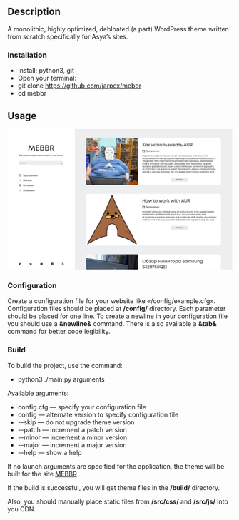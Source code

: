 ## Description

A monolithic, highly optimized, debloated (a part) WordPress theme written from scratch specifically for Asya’s sites.

### Installation

- Install: python3, git
- Open your terminal:
- git clone https://github.com/jarpex/mebbr
- cd mebbr


## Usage

![MEBBR](https://github.com/jarpex/mebbr/raw/master/src/mebbr/mebbr.png)

### Configuration

Create a configuration file for your website like «/config/example.cfg». Configuration files should be placed at **/config/** directory. Each parameter should be placed for one line. To create a newline in your configuration file you should use a **&newline&** command. There is also available a **&tab&** command for better code legibility.

### Build

To build the project, use the command:

- python3 ./main.py arguments

Available arguments:
- config.cfg — specify your configuration file
- config — alternate version to specify configuration file
- --skip — do not upgrade theme version
- --patch — increment a patch version
- --minor — increment a minor version
- --major — increment a major version
- --help — show a help

If no launch arguments are specified for the application, the theme will be built for the site [MEBBR](https://mebbr.ru/)

If the build is successful, you will get theme files in the **/build/** directory.

Also, you should manually place static files from **/src/css/** and **/src/js/** into you CDN.